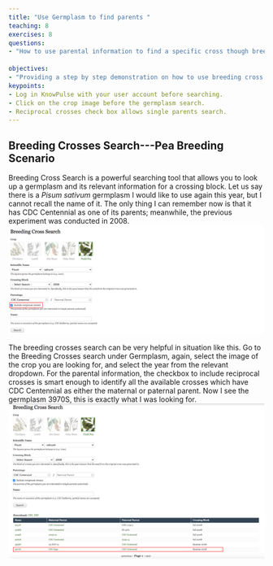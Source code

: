 ```yaml
---
title: "Use Germplasm to find parents "
teaching: 8
exercises: 8
questions:
- "How to use parental information to find a specific cross though breeding cross search?"

objectives:
- "Providing a step by step demonstration on how to use breeding cross search on KnowPulse."
keypoints:
- Log in KnowPulse with your user account before searching.
- Click on the crop image before the germplasm search.
- Reciprocal crosses check box allows single parents search.
---
```

## Breeding Crosses Search---Pea Breeding Scenario

Breeding Cross Search is a powerful searching tool that allows you to look up a germplasm and its relevant information for a crossing block.
Let us say there is a *Pisum sativum* germplasm I would like to use again this year, but I cannot recall the name of it. The only thing I can remember now is that it has CDC Centennial as one of its parents; meanwhile, the previous experiment was conducted in 2008.
![Screenshot of main code listing](../fig/Breeding-Cross-Search-1.png)

The breeding crosses search can be very helpful in situation like this. Go to the Breeding Crosses search under Germplasm, again, select the image of the crop you are looking for, and select the year from the relevant dropdown. For the parental information, the checkbox to include reciprocal crosses is smart enough to identify all the available crosses which have CDC Centennial as either the maternal or paternal parent. Now I see the germplasm 3970S, this is exactly what I was looking for.
![Screenshot of main code listing](../fig/Breeding-Cross-Search-2.png)
